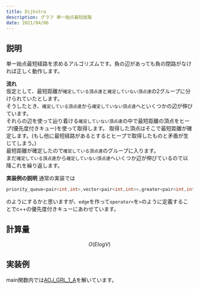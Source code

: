 ```yaml
---
title: Dijkstra
description: グラフ 単一始点最短経路
date: 2021/04/06
---
```


## 説明
単一始点最短経路を求めるアルゴリズムです。負の辺があっても負の閉路がなければ正しく動作します。  

**流れ**  
仮定として、最短距離が`確定している頂点達`と`確定していない頂点達`の2グループに分けられていたとします。  
そうしたとき、`確定している頂点達`から`確定していない頂点達`へといくつかの辺が伸びています。  
それらの辺を使って辿り着ける`確定していない頂点達`の中で最短距離の頂点をヒープ(優先度付きキュー)を使って取得します。
取得した頂点はそこで最短距離が確定します。(もし他に最短経路があるとするとヒープで取得したものと矛盾が生じてしまう。)  
最短距離が確定したので`確定している頂点達`のグループに入ります。  
まだ`確定している頂点達`から`確定していない頂点達`へいくつか辺が伸びているので以降これを繰り返します。


**実装例の説明**
通常の実装では
```cpp
priority_queue<pair<int,int>,vector<pair<int,int>>,greater<pair<int,int>>> q;
```
のようにするかと思いますが、`edge`を作って`operator<`を`>`のように定義することでc++の優先度付きキューにあわせています。

## 計算量
$$
O(ElogV)
$$

## 実装例
main関数内では[AOJ_GRL_1_A](https://onlinejudge.u-aizu.ac.jp/courses/library/5/GRL/1/GRL_1_A)を解いています。

```cpp import=/assets/Library/graph/dijkstra.cpp
```

